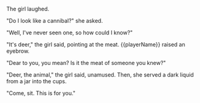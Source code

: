 The girl laughed.

"Do I look like a cannibal?" she asked.

"Well, I've never seen one, so how could I know?"

"It's deer," the girl said, pointing at the meat. {{playerName}} raised an eyebrow.

"Dear to you, you mean? Is it the meat of someone you knew?"

"Deer, the animal," the girl said, unamused. Then, she served a dark liquid from a jar into the cups.

"Come, sit. This is for you."
